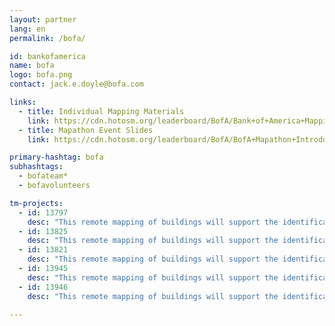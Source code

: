```yaml
---
layout: partner
lang: en
permalink: /bofa/

id: bankofamerica
name: bofa
logo: bofa.png
contact: jack.e.doyle@bofa.com

links:
  - title: Individual Mapping Materials
    link: https://cdn.hotosm.org/leaderboard/BofA/Bank+of+America+Mapping+how+to+guide.pdf
  - title: Mapathon Event Slides
    link: https://cdn.hotosm.org/leaderboard/BofA/BofA+Mapathon+Introduction+Presentation.pptx

primary-hashtag: bofa
subhashtags:
  - bofateam*
  - bofavolunteers

tm-projects:
  - id: 13797
    desc: "This remote mapping of buildings will support the identification and characterization of settlements, as well as the implementation of planned activities and largely the generation of data for humanitarian activities."
  - id: 13825
    desc: "This remote mapping of buildings will support the identification and characterization of settlements, as well as the implementation of planned activities and largely the generation of data for humanitarian activities."
  - id: 13821
    desc: "This remote mapping of buildings will support the identification and characterization of settlements, as well as the implementation of planned activities and largely the generation of data for humanitarian activities."
  - id: 13945
    desc: "This remote mapping of buildings will support the identification and characterization of settlements, as well as the implementation of planned activities and largely the generation of data for humanitarian activities."
  - id: 13946
    desc: "This remote mapping of buildings will support the identification and characterization of settlements, as well as the implementation of planned activities and largely the generation of data for humanitarian activities."

---
```

